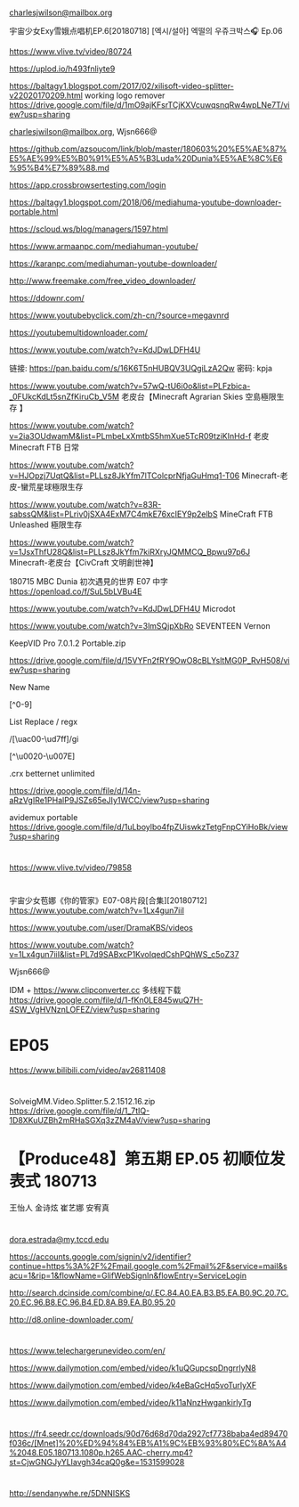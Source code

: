 # 

charlesjwilson@mailbox.org

宇宙少女Exy雪娥点唱机EP.6[20180718]
[엑시/설아] 엑떨의 우쥬크박스🎧 Ep.06

https://www.vlive.tv/video/80724

https://uplod.io/h493fnliyte9

https://baltagy1.blogspot.com/2017/02/xilisoft-video-splitter-v22020170209.html
working logo remover
https://drive.google.com/file/d/1mO9ajKFsrTCjKXVcuwqsnqRw4wpLNe7T/view?usp=sharing

charlesjwilson@mailbox.org, Wjsn666@

https://github.com/azsoucom/link/blob/master/180603%20%E5%AE%87%E5%AE%99%E5%B0%91%E5%A5%B3Luda%20Dunia%E5%AE%8C%E6%95%B4%E7%89%88.md

https://app.crossbrowsertesting.com/login

https://baltagy1.blogspot.com/2018/06/mediahuma-youtube-downloader-portable.html

https://scloud.ws/blog/managers/1597.html

https://www.armaanpc.com/mediahuman-youtube/

https://karanpc.com/mediahuman-youtube-downloader/

http://www.freemake.com/free_video_downloader/

https://ddownr.com/

https://www.youtubebyclick.com/zh-cn/?source=megavnrd

https://youtubemultidownloader.com/

https://www.youtube.com/watch?v=KdJDwLDFH4U

链接: https://pan.baidu.com/s/16K6T5nHUBQV3UQgiLzA2Qw 密码: kpja

https://www.youtube.com/watch?v=57wQ-tU6i0o&list=PLFzbica-_0FUkcKdLt5snZfKiruCb_V5M  老皮台【Minecraft Agrarian Skies 空島極限生存 】

https://www.youtube.com/watch?v=2ia3OUdwamM&list=PLmbeLxXmtbS5hmXue5TcR09tziKInHd-f  老皮 Minecraft FTB 日常

https://www.youtube.com/watch?v=HJOpzj7UqtQ&list=PLLsz8JkYfm7lTColcprNfjaGuHmq1-T06  Minecraft-老皮-蠻荒星球極限生存

https://www.youtube.com/watch?v=83R-sabssQM&list=PLriv0jSXA4ExM7C4mkE76xcIEY9p2elbS  MineCraft FTB Unleashed 極限生存

https://www.youtube.com/watch?v=1JsxThfU28Q&list=PLLsz8JkYfm7kiRXryJQMMCQ_Bpwu97p6J  Minecraft-老皮台【CivCraft 文明創世神】

180715 MBC Dunia 初次遇見的世界 E07 中字
https://openload.co/f/SuL5bLVBu4E

https://www.youtube.com/watch?v=KdJDwLDFH4U  Microdot

https://www.youtube.com/watch?v=3lmSQjpXbRo  SEVENTEEN Vernon

KeepVID Pro 7.0.1.2 Portable.zip

https://drive.google.com/file/d/15VYFn2fRY9OwO8cBLYsltMG0P_RvH508/view?usp=sharing

New Name

[^0-9] 

List Replace / regx

/[\uac00-\ud7ff]/gi

[^\u0020-\u007E]

.crx betternet unlimited

https://drive.google.com/file/d/14n-aRzVgIRe1PHalP9JSZs65eJIy1WCC/view?usp=sharing

avidemux portable
https://drive.google.com/file/d/1uLboylbo4fpZUiswkzTetgFnpCYiHoBk/view?usp=sharing

#

https://www.vlive.tv/video/79858

#

宇宙少女苞娜《你的管家》E07-08片段[合集][20180712]
https://www.youtube.com/watch?v=1Lx4gun7iiI

https://www.youtube.com/user/DramaKBS/videos

https://www.youtube.com/watch?v=1Lx4gun7iiI&list=PL7d9SABxcP1KvoIqedCshPQhWS_c5oZ37

Wjsn666@

IDM + https://www.clipconverter.cc 多线程下载
https://drive.google.com/file/d/1-fKn0LE845wuQ7H-4SW_VgHVNznLOFEZ/view?usp=sharing

# EP05

https://www.bilibili.com/video/av26811408

#

SolveigMM.Video.Splitter.5.2.1512.16.zip
https://drive.google.com/file/d/1_7tIQ-1D8XKuUZBh2mRHaSGXq3zZM4aV/view?usp=sharing

# 【Produce48】第五期 EP.05 初顺位发表式 180713

王怡人 金诗炫 崔艺娜 安宥真

#

dora.estrada@my.tccd.edu

https://accounts.google.com/signin/v2/identifier?continue=https%3A%2F%2Fmail.google.com%2Fmail%2F&service=mail&sacu=1&rip=1&flowName=GlifWebSignIn&flowEntry=ServiceLogin

http://search.dcinside.com/combine/q/.EC.84.A0.EA.B3.B5.EA.B0.9C.20.7C.20.EC.96.B8.EC.96.B4.ED.8A.B9.EA.B0.95.20

http://d8.online-downloader.com/

#

https://www.telechargerunevideo.com/en/

https://www.dailymotion.com/embed/video/k1uQGupcspDngrrlyN8

https://www.dailymotion.com/embed/video/k4eBaGcHq5voTurlyXF

https://www.dailymotion.com/embed/video/k11aNnzHwgankirlyTg

#

https://fr4.seedr.cc/downloads/90d76d68d70da2927cf7738baba4ed89470f036c/[Mnet]%20%ED%94%84%EB%A1%9C%EB%93%80%EC%8A%A4%2048.E05.180713.1080p.h265.AAC-cherry.mp4?st=CjwGNGJyYLIavgh34caQ0g&e=1531599028

#

http://sendanywhe.re/5DNNISKS
